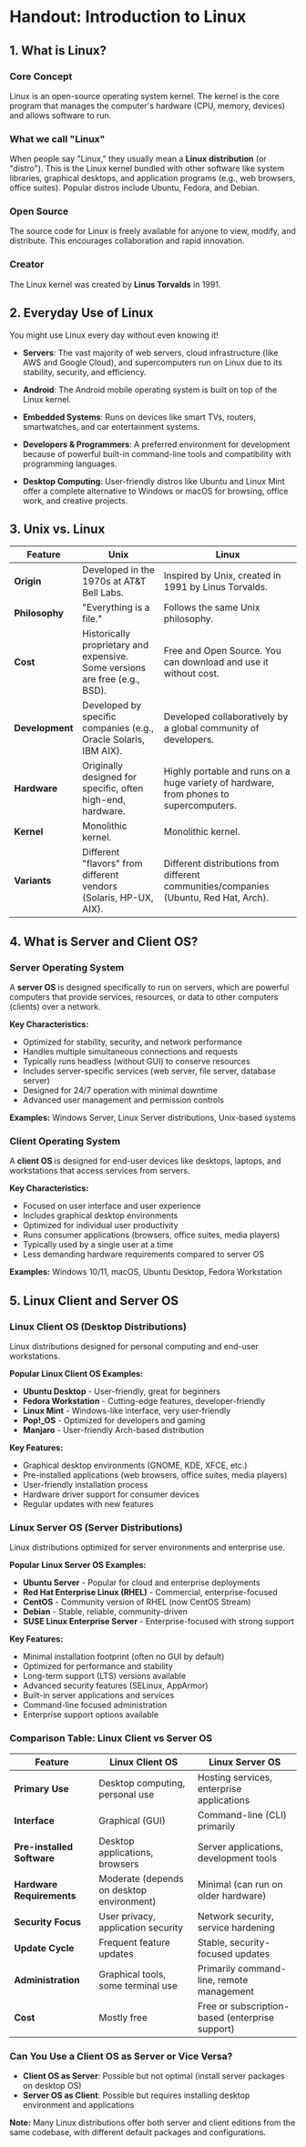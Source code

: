 # Handout: Introduction to Linux

## 1. What is Linux?

### Core Concept
Linux is an open-source operating system kernel. The kernel is the core program that manages the computer's hardware (CPU, memory, devices) and allows software to run.

### What we call "Linux"
When people say "Linux," they usually mean a **Linux distribution** (or "distro"). This is the Linux kernel bundled with other software like system libraries, graphical desktops, and application programs (e.g., web browsers, office suites). Popular distros include Ubuntu, Fedora, and Debian.

### Open Source
The source code for Linux is freely available for anyone to view, modify, and distribute. This encourages collaboration and rapid innovation.

### Creator
The Linux kernel was created by **Linus Torvalds** in 1991.

## 2. Everyday Use of Linux
You might use Linux every day without even knowing it!

- **Servers**: The vast majority of web servers, cloud infrastructure (like AWS and Google Cloud), and supercomputers run on Linux due to its stability, security, and efficiency.

- **Android**: The Android mobile operating system is built on top of the Linux kernel.

- **Embedded Systems**: Runs on devices like smart TVs, routers, smartwatches, and car entertainment systems.

- **Developers & Programmers**: A preferred environment for development because of powerful built-in command-line tools and compatibility with programming languages.

- **Desktop Computing**: User-friendly distros like Ubuntu and Linux Mint offer a complete alternative to Windows or macOS for browsing, office work, and creative projects.

## 3. Unix vs. Linux

| Feature | Unix | Linux |
|---------|------|-------|
| **Origin** | Developed in the 1970s at AT&T Bell Labs. | Inspired by Unix, created in 1991 by Linus Torvalds. |
| **Philosophy** | "Everything is a file." | Follows the same Unix philosophy. |
| **Cost** | Historically proprietary and expensive. Some versions are free (e.g., BSD). | Free and Open Source. You can download and use it without cost. |
| **Development** | Developed by specific companies (e.g., Oracle Solaris, IBM AIX). | Developed collaboratively by a global community of developers. |
| **Hardware** | Originally designed for specific, often high-end, hardware. | Highly portable and runs on a huge variety of hardware, from phones to supercomputers. |
| **Kernel** | Monolithic kernel. | Monolithic kernel. |
| **Variants** | Different "flavors" from different vendors (Solaris, HP-UX, AIX). | Different distributions from different communities/companies (Ubuntu, Red Hat, Arch). |

## 4. What is Server and Client OS?

### Server Operating System
A **server OS** is designed specifically to run on servers, which are powerful computers that provide services, resources, or data to other computers (clients) over a network.

**Key Characteristics:**
- Optimized for stability, security, and network performance
- Handles multiple simultaneous connections and requests
- Typically runs headless (without GUI) to conserve resources
- Includes server-specific services (web server, file server, database server)
- Designed for 24/7 operation with minimal downtime
- Advanced user management and permission controls

**Examples:** Windows Server, Linux Server distributions, Unix-based systems

### Client Operating System
A **client OS** is designed for end-user devices like desktops, laptops, and workstations that access services from servers.

**Key Characteristics:**
- Focused on user interface and user experience
- Includes graphical desktop environments
- Optimized for individual user productivity
- Runs consumer applications (browsers, office suites, media players)
- Typically used by a single user at a time
- Less demanding hardware requirements compared to server OS

**Examples:** Windows 10/11, macOS, Ubuntu Desktop, Fedora Workstation

## 5. Linux Client and Server OS

### Linux Client OS (Desktop Distributions)
Linux distributions designed for personal computing and end-user workstations.

**Popular Linux Client OS Examples:**
- **Ubuntu Desktop** - User-friendly, great for beginners
- **Fedora Workstation** - Cutting-edge features, developer-friendly
- **Linux Mint** - Windows-like interface, very user-friendly
- **Pop!\_OS** - Optimized for developers and gaming
- **Manjaro** - User-friendly Arch-based distribution

**Key Features:**
- Graphical desktop environments (GNOME, KDE, XFCE, etc.)
- Pre-installed applications (web browsers, office suites, media players)
- User-friendly installation process
- Hardware driver support for consumer devices
- Regular updates with new features

### Linux Server OS (Server Distributions)
Linux distributions optimized for server environments and enterprise use.

**Popular Linux Server OS Examples:**
- **Ubuntu Server** - Popular for cloud and enterprise deployments
- **Red Hat Enterprise Linux (RHEL)** - Commercial, enterprise-focused
- **CentOS** - Community version of RHEL (now CentOS Stream)
- **Debian** - Stable, reliable, community-driven
- **SUSE Linux Enterprise Server** - Enterprise-focused with strong support

**Key Features:**
- Minimal installation footprint (often no GUI by default)
- Optimized for performance and stability
- Long-term support (LTS) versions available
- Advanced security features (SELinux, AppArmor)
- Built-in server applications and services
- Command-line focused administration
- Enterprise support options available

### Comparison Table: Linux Client vs Server OS

| Feature | Linux Client OS | Linux Server OS |
|---------|-----------------|-----------------|
| **Primary Use** | Desktop computing, personal use | Hosting services, enterprise applications |
| **Interface** | Graphical (GUI) | Command-line (CLI) primarily |
| **Pre-installed Software** | Desktop applications, browsers | Server applications, development tools |
| **Hardware Requirements** | Moderate (depends on desktop environment) | Minimal (can run on older hardware) |
| **Security Focus** | User privacy, application security | Network security, service hardening |
| **Update Cycle** | Frequent feature updates | Stable, security-focused updates |
| **Administration** | Graphical tools, some terminal use | Primarily command-line, remote management |
| **Cost** | Mostly free | Free or subscription-based (enterprise support) |

### Can You Use a Client OS as Server or Vice Versa?
- **Client OS as Server**: Possible but not optimal (install server packages on desktop OS)
- **Server OS as Client**: Possible but requires installing desktop environment and applications

**Note:** Many Linux distributions offer both server and client editions from the same codebase, with different default packages and configurations.